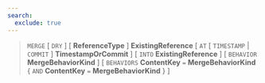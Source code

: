 ```yaml
---
search:
  exclude: true
---
```

<!--start-->

> `MERGE`
  \[ `DRY` \]
  \[ **ReferenceType** \]
  **ExistingReference**
  \[ `AT`
      \[
              `TIMESTAMP` | `COMMIT`
          \]
      **TimestampOrCommit** \]
  \[ `INTO` **ExistingReference** \]
  \[ `BEHAVIOR` **MergeBehaviorKind** \]
  \[ `BEHAVIORS` **ContentKey** `=` **MergeBehaviorKind**
      \{ `AND` **ContentKey** `=` **MergeBehaviorKind** \}
      \]
  
